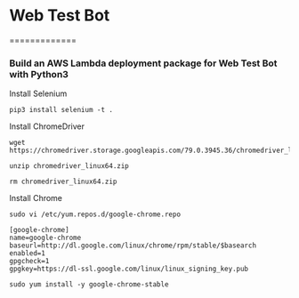 # Web Test Bot
=============

### Build an AWS Lambda deployment package for Web Test Bot with Python3

Install Selenium

    pip3 install selenium -t .
    
Install ChromeDriver

    wget https://chromedriver.storage.googleapis.com/79.0.3945.36/chromedriver_linux64.zip
    
    unzip chromedriver_linux64.zip
    
    rm chromedriver_linux64.zip
    
Install Chrome

    sudo vi /etc/yum.repos.d/google-chrome.repo

    [google-chrome]
    name=google-chrome
    baseurl=http://dl.google.com/linux/chrome/rpm/stable/$basearch
    enabled=1
    gpgcheck=1
    gpgkey=https://dl-ssl.google.com/linux/linux_signing_key.pub

    sudo yum install -y google-chrome-stable